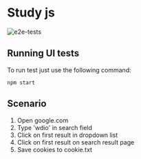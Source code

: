 # Study js

![e2e-tests](https://github.com/Forfeit76/wdio-js/actions/workflows/e2e-tests/badge.svg)

## Running UI tests

To run test just use the following command:
```
npm start
```

## Scenario
1. Open google.com
1. Type 'wdio' in search field
1. Click on first result in dropdown list
1. Click on first result on search result page
1. Save cookies to cookie.txt

